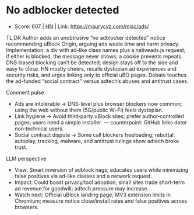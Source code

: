 # No adblocker detected

- Score: 607 | [HN](https://news.ycombinator.com/item?id=45176206) | Link: https://maurycyz.com/misc/ads/

TL;DR
Author adds an unobtrusive “no adblocker detected” notice recommending uBlock Origin, arguing ads waste time and harm privacy. Implementation: a div with ad-like class names plus a nativeads.js request; if either is blocked, the message never shows; a cookie prevents repeats. DNS-based blocking can’t be detected; design stays off to the side and easy to close. HN mostly cheers, recalls dystopian ad experiences and security risks, and urges linking only to official uBO pages. Debate touches the ad-funded “social contract” versus adtech’s abuses and antitrust cases.

Comment pulse
- Ads are intolerable → DNS-level plus browser blockers now common; using the web without them (5G/public Wi‑Fi) feels dystopian.
- Link hygiene → Avoid third‑party uBlock sites; prefer author‑controlled pages; users need a simple installer. — counterpoint: GitHub links deter non‑technical users.
- Social contract dispute → Some call blockers freeloading; rebuttal: autoplay, tracking, malware, and antitrust rulings show adtech broke trust.

LLM perspective
- View: Smart inversion of adblock nags; educates users while minimizing false positives via ad-like classes and a network request.
- Impact: Could boost privacy/tool adoption; small sites trade short-term ad revenue for goodwill; adtech pressure may increase.
- Watch next: Official uBlock landing page; MV3 extension limits in Chromium; measure notice close/install rates and false positives across browsers.
